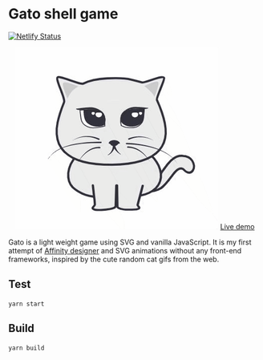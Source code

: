 # Gato shell game

[![Netlify Status](https://api.netlify.com/api/v1/badges/c19d57e1-1151-486c-9df1-1754d36f6ecd/deploy-status)](https://app.netlify.com/sites/gato-shell-game/deploys)

<p align="center">
 <img src="./dist/images/gato-demo.gif" />
 <a href="https://gato-shell-game.netlify.com/">Live demo</a>
</p>

Gato is a light weight game using SVG and vanilla JavaScript.
It is my first attempt of [Affinity designer](https://affinity.serif.com/en-us/) and SVG animations without any front-end frameworks, inspired by the cute random cat gifs from the web.

## Test

```
yarn start
```

## Build

```
yarn build
```
